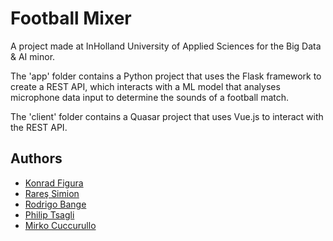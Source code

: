 # Football Mixer

A project made at InHolland University of Applied Sciences for the Big Data & AI minor.

The 'app' folder contains a Python project that uses the Flask framework to create a REST API, which interacts with a ML model that analyses microphone data input to determine the sounds of a football match.

The 'client' folder contains a Quasar project that uses Vue.js to interact with the REST API.

## Authors

- [Konrad Figura](mail@kfigura.nl)
- [Rareş Simion](683655@student.inholland.nl)
- [Rodrigo Bange](rodrigo99@live.nl)
- [Philip Tsagli](682624@student.inholland.nl)
- [Mirko Cuccurullo](691362@student.inholland.nl>)